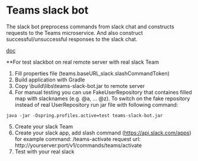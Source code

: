 # Teams slack bot

The slack bot preprocess commands from slack chat and constructs requests to the Teams microservice. And also construct successful/unsuccessful responses to the slack chat.

[doc](https://github.com/JujaLabs/docs/tree/master/architecture/teams_slackbot)


**For test slackbot on real remote server with real slack Team
 1. Fill properties file (teams.baseURL,slack.slashCommandToken)
 2. Build application with Gradle
 3. Copy \build\libs\teams-slack-bot.jar to remote server
 4. For manual testing you can use FakeUserRepository that containes filled  map with slacknames (e.g. @a, ... @z). 
  To switch on the fake repository instead of real UserRepository run jar file with following command:

   `java -jar -Dspring.profiles.active=test teams-slack-bot.jar`
   
 5. Create your slack Team
 6. Create your slack app, add slash command (https://api.slack.com/apps)
    for example
    command: /teams-activate
    request url: http://yourserver:port/v1/commands/teams/activate
 7. Test with your real slack     
